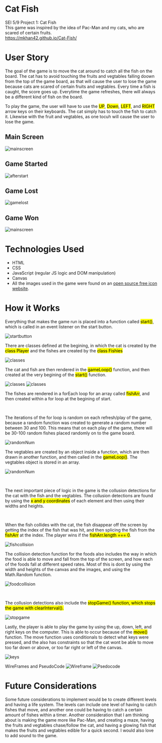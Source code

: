 # Cat Fish
SEI 5/9 Project 1: Cat Fish </br>
This game was inspired by the idea of Pac-Man and my cats, who are scared of certain fruits. 
<br>
https://mkhan42.github.io/Cat-Fish/

# User Story
The goal of the game is to move the cat around to catch all the fish on the board. The cat has to avoid touching the fruits and vegtables falling doown from the top of the game board, as that will cause the user to lose the game because cats are scared of certain fruits and vegtables. Every time a fish is caught, the score goes up. Everytime the game refreshes, there will always be a different kind of fish on the board.

To play the game, the user will have to use the <mark>UP</mark>, <mark>Down</mark>, <mark>LEFT</mark>, and <mark>RIGHT</mark> arrow keys on their keyboards. The cat simply has to touch the fish to catch it. Likewise with the fruit and vegtables, as one tocuh will cause the user to lose the game.

## Main Screen
![mainscreen](./images/startpage.png)

## Game Started
![afterstart](./images/afterstarting.png)

## Game Lost
![gamelost](./images/losing.png)

## Game Won
![mainscreen](./images/winning.png)

# Technologies Used
* HTML 
* CSS
* JavaScript (regular JS logic and DOM manipulation)
* Canvas
* All the images used in the game were found on an [open source free icon website](https://icons8.com/icons/set/open-source).

# How it Works
Everything that makes the game run is placed into a function called <mark>start()</mark>, which is called in an event listener on the start button.

![startbutton](./images/startbutton.png)


There are classes defined at the begining, in which the cat is created by the <mark>class Player</mark> and the fishes are created by the <mark>class Fishies</mark>


![classes](./images/classes.png)

The cat and fish are then rendered in the <mark>gameLoop()</mark> function, and then created at the very begining of the <mark>start()</mark> function.

![classes](./images/gameloop.png)
![classes](./images/gamestart.png)

The fishes are rendered in a forEach loop for an array called <mark>fishArr</mark>, and then created within a for loop at the begining of start. 

<br>

The iterations of the for loop is random on each refresh/play of the game, because a random function was created to generate a random number between 30 and 100. This means that on each play of the game, there will be 30-100 random fishes placed randomly on to the game board.

![randomNum](./images/randomi.png)


The vegtables are created by an object inside a function, which are then drawn in another function, and then called in the <mark>gameLoop()</mark>. The vegtables object is stored in an array.

![randomNum](./images/foodobject.png)

<br>

The next important piece of logic in the game is the collusion detections for the cat with the fish and the vegtables. The collusion detections are found by using the <mark>x and y coordinates</mark> of each element and then using their widths and heights.

<br>

When the fish collides with the cat, the fish disappear off the screen by getting the index of the fish that was hit, and then splicing the fish from the <mark>fishArr</mark> at the index. The player wins if the <mark>fishArr.length === 0</mark>.

![fishcollision](./images/fishcollision.png)


The collision detection function for the foods also includes the way in which the food is able to move and fall from the top of the screen, and how each of the foods fall at different speed rates. Most of this is dont by using the width and heights of the canvas and the images, and using the Math.Random function.

![foodcollision](./images/foodcollision.png)

<br>

The collusion detections also include the <mark>stopGame()<mark> function, which stops the game with <mark>clearInterval()</mark>.

![stopgame](./images/stopgame.png)

Lastly, the player is able to play the game by using the up, down, left, and right keys on the computer. This is able to occur because of the <mark>move()</mark> function. The move function uses conditionals to detect what keys were pressed, and the also has constraints so that the cat wont be able to move too far down or above, or too far right or left of the canvas.

![keys](./images/keys.png)


WireFrames and PseudoCode
![Wireframe](https://user-images.githubusercontent.com/76133352/169736219-06f6f6bd-6243-466b-9a34-577a6febe6ae.png)
![Psedocode](https://user-images.githubusercontent.com/76133352/169736239-bfacce13-14f2-4387-85c4-9a433ac64bb9.png)

# Future Considerations
Some future considerations to implement would be to create different levels and having a life system. The levels can include one level of having to catch fishes that move, and another one could be having to catch a certain amount of fishes within a timer. Another consideration that I am thinking about is making the game more like Pac-Man, and creating a maze, having the fruits and vegtables chase/follow the cat, and having a glowing fish that makes the fruits and vegtables edible for a quick second. I would also love to add sound to the game.
